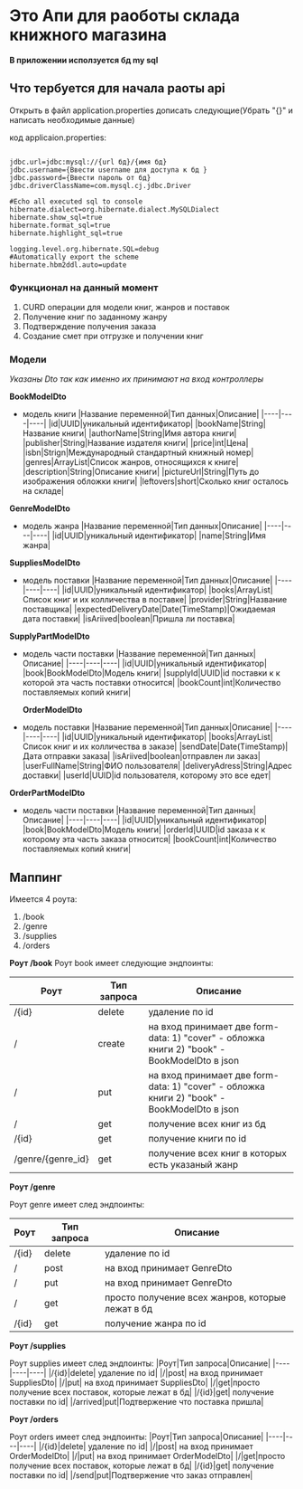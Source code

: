 # Это Апи для раоботы склада книжного магазина

**В приложении исползуется бд my sql** 

## Что тербуется для начала раоты api
  Открыть в файл application.properties дописать следующие(Убрать "{}" и написать необходимые данные)

  код applicaion.properties:
  
  ```
  
  jdbc.url=jdbc:mysql://{url бд}/{имя бд}
  jdbc.username={Ввести username для доступа к бд }
  jdbc.password={Ввести пароль от бд}
  jdbc.driverClassName=com.mysql.cj.jdbc.Driver 
  
  #Echo all executed sql to console
  hibernate.dialect=org.hibernate.dialect.MySQLDialect
  hibernate.show_sql=true 
  hibernate.format_sql=true
  hibernate.highlight_sql=true
  
  logging.level.org.hibernate.SQL=debug 
  #Automatically export the scheme
  hibernate.hbm2ddl.auto=update
  
  ```
  
### Функционал на данный момент
  1) CURD операции для модели книг, жанров и поставок
  2) Получение книг по заданному жанру
  3) Подтверждение получения заказа
  4) Создание смет при отгрузке и получении книг

  

### Модели
  *Указаны Dto так как именно их принимают на вход контроллеры*

  **BookModelDto**
  - модель книги
    |Название переменной|Тип данных|Описание|
    |----|----|----|
    |id|UUID|уникальный идентификатор|
    |bookName|String|Название книги|
    |authorName|String|Имя автора книги|
    |publisher|String|Название издателя книги|
    |price|int|Цена|
    |isbn|Strign|Международный стандартный книжный номер|
    |genres|ArrayList<GenreModelDto>|Список жанров, относящихся к книге|
    |description|String|Описание книги|
    |pictureUrl|String|Путь до изображения обложки книги|
    |leftovers|short|Сколько книг осталось на складе|

  **GenreModelDto**
  - модель жанра
    |Название переменной|Тип данных|Описание|
    |----|----|----|
    |id|UUID|уникальный идентификатор|
    |name|String|Имя жанра|

  **SuppliesModelDto**
  - модель поставки
    |Название переменной|Тип данных|Описание|
    |----|----|----|
    |id|UUID|уникальный идентификатор|
    |books|ArrayList<SupplyPartModelDto>|Список книг и их колличества в поставке|
    |provider|String|Название поставщика|
    |expectedDeliveryDate|Date(TimeStamp)|Ожидаемая дата поставки|
    |isAriived|boolean|Пришла ли поставка|

  **SupplyPartModelDto**
  - модель части поставки
    |Название переменной|Тип данных|Описание|
    |----|----|----|
    |id|UUID|уникальный идентификатор|
    |book|BookModelDto|Модель книги|
    |supplyId|UUID|id поставки к к которой эта часть поставки относится|
    |bookCount|int|Количество поставляемых копий книги|

     **OrderModelDto**
  - модель поставки
    |Название переменной|Тип данных|Описание|
    |----|----|----|
    |id|UUID|уникальный идентификатор|
    |books|ArrayList<OrderPartModelDto>|Список книг и их колличества в заказе|
    |sendDate|Date(TimeStamp)|Дата отправки заказа|
    |isAriived|boolean|отправлен ли заказ|
    |userFullName|String|ФИО пользователя|
    |deliveryAdress|String|Адрес доставки|
    |userId|UUID|id пользователя, которому это все едет|

  **OrderPartModelDto**
  - модель части поставки
    |Название переменной|Тип данных|Описание|
    |----|----|----|
    |id|UUID|уникальный идентификатор|
    |book|BookModelDto|Модель книги|
    |orderId|UUID|id заказа к к которому эта часть заказа относится|
    |bookCount|int|Количество поставляемых копий книги|

## Маппинг
  Имеется 4 роута:
  1) /book 
  2) /genre
  3) /supplies
  4) /orders
  
  **Роут /book**
  Роут book имеет следующие эндпоинты:

  |Роут|Тип запроса|Описание|
  |----|----|----|
  |/{id} |delete| удаление по id|
  |/ |create| на вход принимает две form-data: 1) "cover" - обложка книги 2) "book" - BookModelDto в json|
  |/ |put| на вход принимает две form-data: 1) "cover" - обложка книги 2) "book" - BookModelDto в json|
  |/ |get| получение всех книг из бд|
  |/{id} |get| получение книги по id|
  |/genre/{genre_id} |get|получение всех книг в которых есть указаный жанр|

  **Роут /genre**

  Роут genre имеет след эндпоинты:
    
  |Роут|Тип запроса|Описание|
  |----|----|----|
  |/{id}|delete| удаление по id|
  |/|post|на вход принимает GenreDto|
  |/|put|на вход принимает GenreDto|
  |/|get|просто получение всех жанров, которые лежат в бд|
  |/{id}|get|получение жанра по id|

  **Роут /supplies**

  Роут supplies имеет след эндпоинты:
  |Роут|Тип запроса|Описание|
  |----|----|----| 
  |/{id}|delete| удаление по id|
  |/|post| на вход принимает SuppliesDto|
  |/|put| на вход принимает SuppliesDto|
  |/|get|просто получение всех поставок, которые лежат в бд|
  |/{id}|get| получение поставки по id|
  |/arrived|put|Подтвержение что поставка пришла|
  
  **Роут /orders**

  Роут orders имеет след эндпоинты:
  |Роут|Тип запроса|Описание|
  |----|----|----| 
  |/{id}|delete| удаление по id|
  |/|post| на вход принимает OrderModelDto|
  |/|put| на вход принимает OrderModelDto|
  |/|get|просто получение всех поставок, которые лежат в бд|
  |/{id}|get| получение поставки по id|
  |/send|put|Подтвержение что заказ отправлен|
